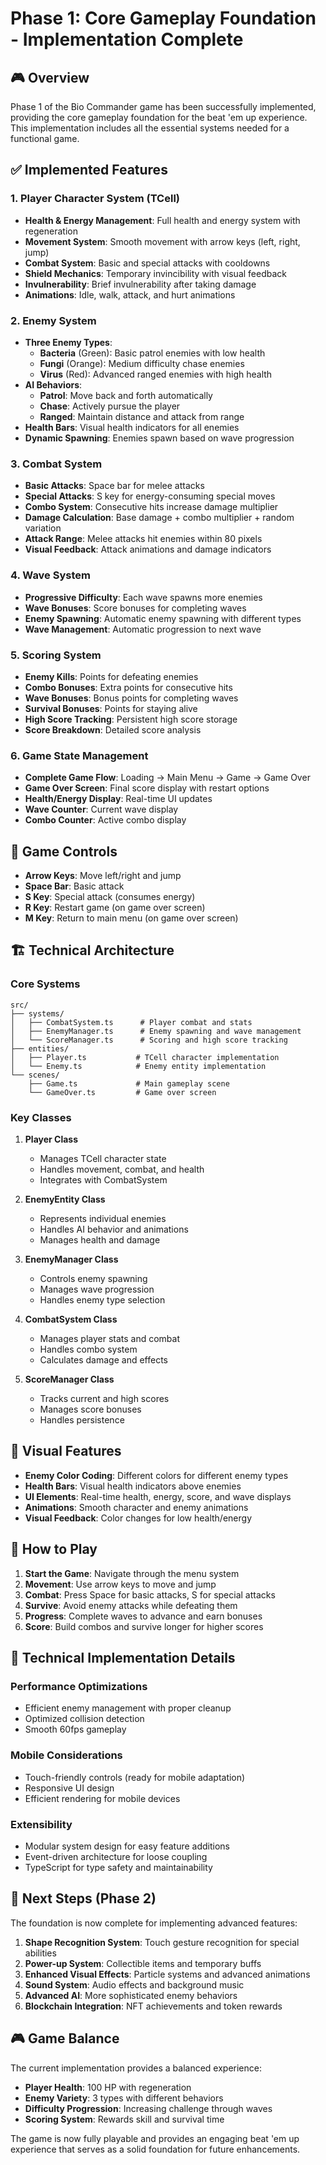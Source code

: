 # Phase 1: Core Gameplay Foundation - Implementation Complete

## 🎮 Overview

Phase 1 of the Bio Commander game has been successfully implemented, providing the core gameplay foundation for the beat 'em up experience. This implementation includes all the essential systems needed for a functional game.

## ✅ Implemented Features

### 1. **Player Character System (TCell)**
- **Health & Energy Management**: Full health and energy system with regeneration
- **Movement System**: Smooth movement with arrow keys (left, right, jump)
- **Combat System**: Basic and special attacks with cooldowns
- **Shield Mechanics**: Temporary invincibility with visual feedback
- **Invulnerability**: Brief invulnerability after taking damage
- **Animations**: Idle, walk, attack, and hurt animations

### 2. **Enemy System**
- **Three Enemy Types**:
  - **Bacteria** (Green): Basic patrol enemies with low health
  - **Fungi** (Orange): Medium difficulty chase enemies
  - **Virus** (Red): Advanced ranged enemies with high health
- **AI Behaviors**:
  - **Patrol**: Move back and forth automatically
  - **Chase**: Actively pursue the player
  - **Ranged**: Maintain distance and attack from range
- **Health Bars**: Visual health indicators for all enemies
- **Dynamic Spawning**: Enemies spawn based on wave progression

### 3. **Combat System**
- **Basic Attacks**: Space bar for melee attacks
- **Special Attacks**: S key for energy-consuming special moves
- **Combo System**: Consecutive hits increase damage multiplier
- **Damage Calculation**: Base damage + combo multiplier + random variation
- **Attack Range**: Melee attacks hit enemies within 80 pixels
- **Visual Feedback**: Attack animations and damage indicators

### 4. **Wave System**
- **Progressive Difficulty**: Each wave spawns more enemies
- **Wave Bonuses**: Score bonuses for completing waves
- **Enemy Spawning**: Automatic enemy spawning with different types
- **Wave Management**: Automatic progression to next wave

### 5. **Scoring System**
- **Enemy Kills**: Points for defeating enemies
- **Combo Bonuses**: Extra points for consecutive hits
- **Wave Bonuses**: Bonus points for completing waves
- **Survival Bonuses**: Points for staying alive
- **High Score Tracking**: Persistent high score storage
- **Score Breakdown**: Detailed score analysis

### 6. **Game State Management**
- **Complete Game Flow**: Loading → Main Menu → Game → Game Over
- **Game Over Screen**: Final score display with restart options
- **Health/Energy Display**: Real-time UI updates
- **Wave Counter**: Current wave display
- **Combo Counter**: Active combo display

## 🎯 Game Controls

- **Arrow Keys**: Move left/right and jump
- **Space Bar**: Basic attack
- **S Key**: Special attack (consumes energy)
- **R Key**: Restart game (on game over screen)
- **M Key**: Return to main menu (on game over screen)

## 🏗️ Technical Architecture

### Core Systems
```
src/
├── systems/
│   ├── CombatSystem.ts      # Player combat and stats
│   ├── EnemyManager.ts      # Enemy spawning and wave management
│   └── ScoreManager.ts      # Scoring and high score tracking
├── entities/
│   ├── Player.ts           # TCell character implementation
│   └── Enemy.ts            # Enemy entity implementation
└── scenes/
    ├── Game.ts             # Main gameplay scene
    └── GameOver.ts         # Game over screen
```

### Key Classes

1. **Player Class**
   - Manages TCell character state
   - Handles movement, combat, and health
   - Integrates with CombatSystem

2. **EnemyEntity Class**
   - Represents individual enemies
   - Handles AI behavior and animations
   - Manages health and damage

3. **EnemyManager Class**
   - Controls enemy spawning
   - Manages wave progression
   - Handles enemy type selection

4. **CombatSystem Class**
   - Manages player stats and combat
   - Handles combo system
   - Calculates damage and effects

5. **ScoreManager Class**
   - Tracks current and high scores
   - Manages score bonuses
   - Handles persistence

## 🎨 Visual Features

- **Enemy Color Coding**: Different colors for different enemy types
- **Health Bars**: Visual health indicators above enemies
- **UI Elements**: Real-time health, energy, score, and wave displays
- **Animations**: Smooth character and enemy animations
- **Visual Feedback**: Color changes for low health/energy

## 🚀 How to Play

1. **Start the Game**: Navigate through the menu system
2. **Movement**: Use arrow keys to move and jump
3. **Combat**: Press Space for basic attacks, S for special attacks
4. **Survive**: Avoid enemy attacks while defeating them
5. **Progress**: Complete waves to advance and earn bonuses
6. **Score**: Build combos and survive longer for higher scores

## 🔧 Technical Implementation Details

### Performance Optimizations
- Efficient enemy management with proper cleanup
- Optimized collision detection
- Smooth 60fps gameplay

### Mobile Considerations
- Touch-friendly controls (ready for mobile adaptation)
- Responsive UI design
- Efficient rendering for mobile devices

### Extensibility
- Modular system design for easy feature additions
- Event-driven architecture for loose coupling
- TypeScript for type safety and maintainability

## 🎯 Next Steps (Phase 2)

The foundation is now complete for implementing advanced features:

1. **Shape Recognition System**: Touch gesture recognition for special abilities
2. **Power-up System**: Collectible items and temporary buffs
3. **Enhanced Visual Effects**: Particle systems and advanced animations
4. **Sound System**: Audio effects and background music
5. **Advanced AI**: More sophisticated enemy behaviors
6. **Blockchain Integration**: NFT achievements and token rewards

## 🎮 Game Balance

The current implementation provides a balanced experience:
- **Player Health**: 100 HP with regeneration
- **Enemy Variety**: 3 types with different behaviors
- **Difficulty Progression**: Increasing challenge through waves
- **Scoring System**: Rewards skill and survival time

The game is now fully playable and provides an engaging beat 'em up experience that serves as a solid foundation for future enhancements. 